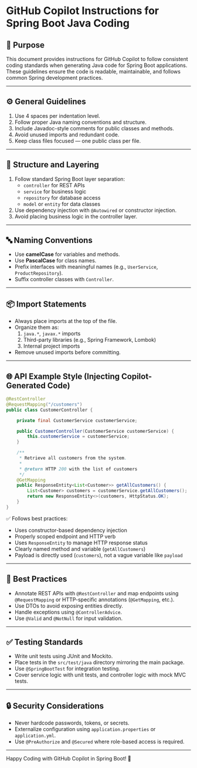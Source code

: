 # GitHub Copilot Instructions for Spring Boot Java Coding

## 🧭 Purpose
This document provides instructions for GitHub Copilot to follow consistent coding standards when generating Java code for Spring Boot applications. These guidelines ensure the code is readable, maintainable, and follows common Spring development practices.

---

## ⚙️ General Guidelines

1. Use 4 spaces per indentation level.
2. Follow proper Java naming conventions and structure.
3. Include Javadoc-style comments for public classes and methods.
4. Avoid unused imports and redundant code.
5. Keep class files focused — one public class per file.

---

## 🧪 Structure and Layering

1. Follow standard Spring Boot layer separation:
   - `controller` for REST APIs
   - `service` for business logic
   - `repository` for database access
   - `model` or `entity` for data classes
2. Use dependency injection with `@Autowired` or constructor injection.
3. Avoid placing business logic in the controller layer.

---

## 🔤 Naming Conventions

- Use **camelCase** for variables and methods.
- Use **PascalCase** for class names.
- Prefix interfaces with meaningful names (e.g., `UserService`, `ProductRepository`).
- Suffix controller classes with `Controller`.

---

## 📦 Import Statements

- Always place imports at the top of the file.
- Organize them as:
  1. `java.*`, `javax.*` imports
  2. Third-party libraries (e.g., Spring Framework, Lombok)
  3. Internal project imports
- Remove unused imports before committing.

---

## 🌐 API Example Style (Injecting Copilot-Generated Code)

```java
@RestController
@RequestMapping("/customers")
public class CustomerController {

    private final CustomerService customerService;

    public CustomerController(CustomerService customerService) {
        this.customerService = customerService;
    }

    /**
     * Retrieve all customers from the system.
     *
     * @return HTTP 200 with the list of customers
     */
    @GetMapping
    public ResponseEntity<List<Customer>> getAllCustomers() {
        List<Customer> customers = customerService.getAllCustomers();
        return new ResponseEntity<>(customers, HttpStatus.OK);
    }
}
```

✅ Follows best practices:
- Uses constructor-based dependency injection  
- Properly scoped endpoint and HTTP verb  
- Uses `ResponseEntity` to manage HTTP response status  
- Clearly named method and variable (`getAllCustomers`)  
- Payload is directly used (`customers`), not a vague variable like `payload`  

---

## 🧹 Best Practices

- Annotate REST APIs with `@RestController` and map endpoints using `@RequestMapping` or HTTP-specific annotations (`@GetMapping`, etc.).
- Use DTOs to avoid exposing entities directly.
- Handle exceptions using `@ControllerAdvice`.
- Use `@Valid` and `@NotNull` for input validation.

---

## ✅ Testing Standards

- Write unit tests using JUnit and Mockito.
- Place tests in the `src/test/java` directory mirroring the main package.
- Use `@SpringBootTest` for integration testing.
- Cover service logic with unit tests, and controller logic with mock MVC tests.

---

## 🔒 Security Considerations

- Never hardcode passwords, tokens, or secrets.
- Externalize configuration using `application.properties` or `application.yml`.
- Use `@PreAuthorize` and `@Secured` where role-based access is required.

---

Happy Coding with GitHub Copilot in Spring Boot! 🚀
